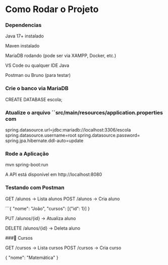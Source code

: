 # Como Rodar o Projeto
### Dependencias

Java 17+ instalado

Maven instalado

MariaDB rodando (pode ser via XAMPP, Docker, etc.)

VS Code ou qualquer IDE Java

Postman ou Bruno (para testar)

### Crie o banco via MariaDB

CREATE DATABASE escola;

### Atualize o arquivo ´´src/main/resources/application.properties com

spring.datasource.url=jdbc:mariadb://localhost:3306/escola
spring.datasource.username=root
spring.datasource.password=
spring.jpa.hibernate.ddl-auto=update

### Rode a Aplicação

mvn spring-boot:run

A API está disponível em http://localhost:8080

### Testando com Postman

GET /alunos → Lista alunos
POST /alunos → Cria aluno

´´´{
  "nome": "João",
  "cursos": [{"id": 1}]
}

PUT /alunos/{id} → Atualiza aluno

DELETE /alunos/{id} → Deleta aluno

###🔹 Cursos

GET /cursos → Lista cursos
POST /cursos → Cria curso

{
  "nome": "Matemática"
}

